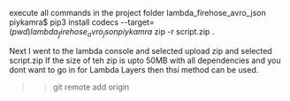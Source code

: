 execute all commands in the project folder
lambda_firehose_avro_json piykamra$ pip3 install codecs --target=$(pwd)
lambda_firehose_avro_json piykamra$ zip -r script.zip .

Next I went to the lambda console and selected upload zip and selected script.zip
If the size of teh zip is upto 50MB with all dependencies and you dont want to go in for Lambda Layers then thsi method can be used.

>>git remote add origin 
